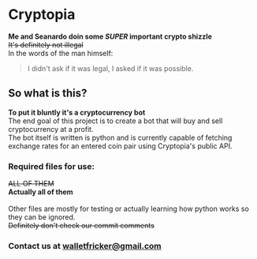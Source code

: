 # Cryptopia
**Me and Seanardo doin some _SUPER_ important crypto shizzle**<br/>
~~It's definitely not illegal~~<br/>
In the words of the man himself:<br/>
>I didn't ask if it was legal, I asked if it was possible.

## So what is this?
**To put it bluntly it's a cryptocurrency bot**<br/>
The end goal of this project is to create a bot that will buy and sell cryptocurrency at a profit.<br/>
The bot itself is written is python and is currently capable of fetching exchange rates for an entered coin pair using Cryptopia's public API.<br/>

### Required files for use:
~~ALL OF THEM~~<br/>
**Actually all of them<br/>**
<br/>
Other files are mostly for testing or actually learning how python works so they can be ignored.<br/>
~~Definitely don't check our commit comments~~

### Contact us at walletfricker@gmail.com
